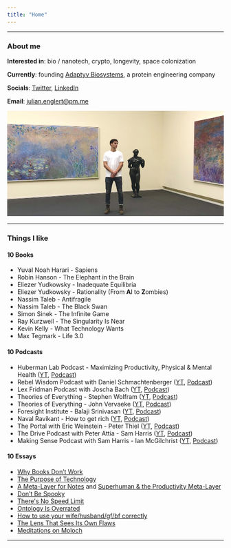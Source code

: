 ```yaml
---
title: "Home"
---
```


---

### About me

**Interested in**: bio / nanotech, crypto, longevity, space colonization

**Currently**: founding [Adaptyv Biosystems](https://adaptyvbio.com), a protein engineering company

**Socials**: [Twitter](https://twitter.com/julian_englert), [LinkedIn](https://www.linkedin.com/in/julian-englert)

**Email**: julian.englert@pm.me

![profile](/profile2.png)

---

### Things I like

#### 10 Books
- Yuval Noah Harari - Sapiens
- Robin Hanson - The Elephant in the Brain
- Eliezer Yudkowsky - Inadequate Equilibria
- Eliezer Yudkowsky - Rationality (From **A**I to **Z**ombies)
- Nassim Taleb - Antifragile
- Nassim Taleb - The Black Swan
- Simon Sinek - The Infinite Game
- Ray Kurzweil - The Singularity Is Near
- Kevin Kelly - What Technology Wants
- Max Tegmark - Life 3.0

#### 10 Podcasts 
- Huberman Lab Podcast - Maximizing Productivity, Physical & Mental Health ([YT](https://www.youtube.com/watch?v=aXvDEmo6uS4), [Podcast](https://hubermanlab.com/maximizing-productivity-physical-and-mental-health-with-daily-tools/))
- Rebel Wisdom Podcast with Daniel Schmachtenberger ([YT](https://www.youtube.com/watch?v=7LqaotiGWjQ), [Podcast](https://chartable.com/podcasts/rebel-wisdom-1414973780/episodes/39816867-daniel-schmachtenberger-the-war-on-sensemaking))
- Lex Fridman Podcast with Joscha Bach ([YT](https://www.youtube.com/watch?v=P-2P3MSZrBM), [Podcast](https://lexfridman.com/joscha-bach/))
- Theories of Everything - Stephen Wolfram ([YT](https://www.youtube.com/watch?v=1sXrRc3Bhrs), [Podcast](https://www.podbean.com/media/share/pb-8gqxa-105b63f))
- Theories of Everything - John Vervaeke ([YT](https://www.youtube.com/watch?v=3p8o3-7mvQc), [Podcast](https://www.podbean.com/media/share/dir-drkf5-112e1041))
- Foresight Institute - Balaji Srinivasan ([YT](https://foresight.org/salon/balaji-s-srinivasan-the-network-state/), [Podcast](https://archive.balajis.com/podcasts/465295f0-c40d-4cd4-bec2-c56bd3cfff48)) 
- Naval Ravikant - How to get rich ([YT](https://www.youtube.com/watch?v=1-TZqOsVCNM), [Podcast](https://nav.al/rich))
- The Portal with Eric Weinstein - Peter Thiel ([YT](https://www.youtube.com/watch?v=nM9f0W2KD5s), [Podcast](https://theportal.group/peter-thiel-on-the-portal-episode-001-an-era-of-stagnation-universal-institutional-failure/))
- The Drive Podcast with Peter Attia - Sam Harris ([YT](https://www.youtube.com/watch?v=1iGVX_ubMmE), [Podcast](https://peterattiamd.com/samharris/))
- Making Sense Podcast with Sam Harris - Ian McGilchrist ([YT](https://www.youtube.com/watch?v=fJRx9wItvKo), [Podcast](https://www.samharris.org/podcasts/making-sense-episodes/234-divided-mind))

#### 10 Essays
- [Why Books Donʼt Work](https://andymatuschak.org/books/)
- [The Purpose of Technology](https://balajis.com/the-purpose-of-technology/)
- [A Meta-Layer for Notes](https://julian.digital/2020/09/04/a-meta-layer-for-notes/) and [Superhuman & the Productivity Meta-Layer
](https://julian.digital/2020/01/17/superhuman-the-productivity-meta-layer/)
- [Don’t Be Spooky](https://therealadam.com/2021/11/01/dont-be-spooky/)
- [There's No Speed Limit](https://sive.rs/kimo)
- [Ontology Is Overrated](https://ia800203.us.archive.org/10/items/Ontology_is_Overrated_Categories_Links_and_Tags/shirky.pdf)
- [How to use your wife/husband/gf/bf correctly](https://guzey.com/personal/how-to-use-your-wife/)
- [The Lens That Sees Its Own Flaws](https://www.readthesequences.com/The-Lens-That-Sees-Its-Own-Flaws)
- [Meditations on Moloch](https://slatestarcodex.com/2014/07/30/meditations-on-moloch/)

---